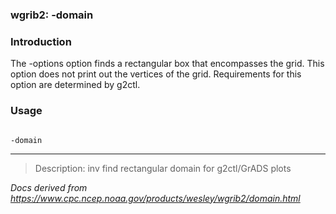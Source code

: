 
### wgrib2: -domain



### Introduction



The -options option finds a rectangular box that
encompasses the grid. This option does not print out the vertices of
the grid. Requirements for this option are determined by g2ctl.

### Usage




```

-domain

```







----

>Description: inv          find rectangular domain for g2ctl/GrADS plots

_Docs derived from <https://www.cpc.ncep.noaa.gov/products/wesley/wgrib2/domain.html>_